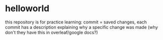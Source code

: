 # helloworld
this repository is for practice
learning: commit = saved changes, each commit has a description explaining why a specific change was made (why don't they have this in overleaf/google docs?)
